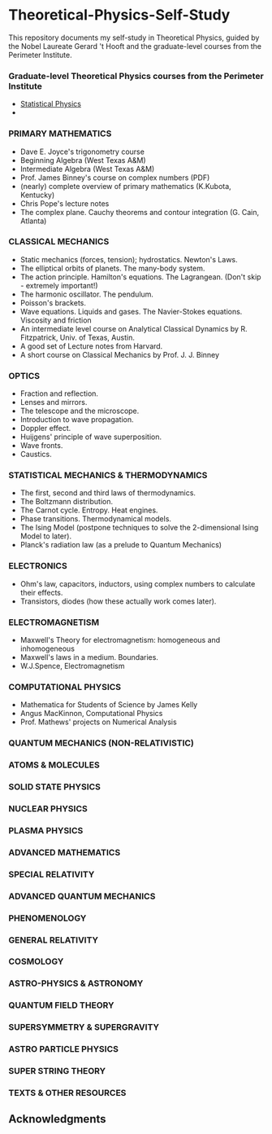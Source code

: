 # Theoretical-Physics-Self-Study

This repository documents my self-study in Theoretical Physics, guided by the Nobel Laureate Gerard 't Hooft and the graduate-level courses from the Perimeter Institute. 

### Graduate-level Theoretical Physics courses from the Perimeter Institute
- [Statistical Physics](https://psi-online.perimeterinstitute.ca/courses/take/statistical-physics/pdfs/20776045-course-overview)
- 

### PRIMARY MATHEMATICS
- Dave E. Joyce's trigonometry course
- Beginning Algebra (West Texas A&M)
- Intermediate Algebra (West Texas A&M)
- Prof. James Binney's course on complex numbers (PDF)
- (nearly) complete overview of primary mathematics (K.Kubota, Kentucky)
- Chris Pope's lecture notes
- The complex plane. Cauchy theorems and contour integration (G. Cain, Atlanta)

### CLASSICAL MECHANICS
- Static mechanics (forces, tension); hydrostatics. Newton's Laws.
- The elliptical orbits of planets. The many-body system.
- The action principle. Hamilton's equations. The Lagrangean. (Don't skip - extremely important!)
- The harmonic oscillator. The pendulum.
- Poisson's brackets.
- Wave equations. Liquids and gases. The Navier-Stokes equations. Viscosity and friction
- An intermediate level course on Analytical Classical Dynamics by R. Fitzpatrick, Univ. of Texas, Austin.
- A good set of Lecture notes from Harvard.
- A short course on Classical Mechanics by Prof. J. J. Binney

### OPTICS
- Fraction and reflection.
- Lenses and mirrors.
- The telescope and the microscope.
- Introduction to wave propagation.
- Doppler effect.
- Huijgens' principle of wave superposition.
- Wave fronts.
- Caustics.

### STATISTICAL MECHANICS & THERMODYNAMICS
- The first, second and third laws of thermodynamics.
- The Boltzmann distribution.
- The Carnot cycle. Entropy. Heat engines.
- Phase transitions. Thermodynamical models.
- The Ising Model (postpone techniques to solve the 2-dimensional Ising Model to later).
- Planck's radiation law (as a prelude to Quantum Mechanics)

### ELECTRONICS
- Ohm's law, capacitors, inductors, using complex numbers to calculate their effects.
- Transistors, diodes (how these actually work comes later).

### ELECTROMAGNETISM
- Maxwell's Theory for electromagnetism: homogeneous and inhomogeneous
- Maxwell's laws in a medium. Boundaries.
- W.J.Spence, Electromagnetism

### COMPUTATIONAL PHYSICS
- Mathematica for Students of Science by James Kelly
- Angus MacKinnon, Computational Physics
- Prof. Mathews' projects on Numerical Analysis

### QUANTUM MECHANICS (NON-RELATIVISTIC)

### ATOMS & MOLECULES

### SOLID STATE PHYSICS

### NUCLEAR PHYSICS

### PLASMA PHYSICS

### ADVANCED MATHEMATICS

### SPECIAL RELATIVITY

### ADVANCED QUANTUM MECHANICS

### PHENOMENOLOGY

### GENERAL RELATIVITY

### COSMOLOGY

### ASTRO-PHYSICS & ASTRONOMY

### QUANTUM FIELD THEORY

### SUPERSYMMETRY & SUPERGRAVITY

### ASTRO PARTICLE PHYSICS

### SUPER STRING THEORY

### TEXTS & OTHER RESOURCES

## Acknowledgments


